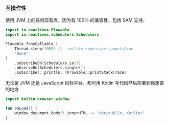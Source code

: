 
### 互操作性

使用 JVM 上的任何现有库，因为有 100％ 的兼容性，包括 SAM 支持。

``` kotlin
import io.reactivex.Flowable
import io.reactivex.schedulers.Schedulers

Flowable.fromCallable {
    Thread.sleep(1000) //  imitate expensive computation
    "Done"
}
    .subscribeOn(Schedulers.io())
    .observeOn(Schedulers.single())
    .subscribe(::println, Throwable::printStackTrace)
```

无论是 JVM 还是 JavaScript 目标平台，都可用 Kotlin 写代码然后部署到你想要的地方

``` kotlin
import kotlin.browser.window

fun onLoad() {
    window.document.body!!.innerHTML += "<br/>Hello, Kotlin!"
}
```
